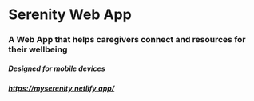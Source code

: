 # Serenity Web App

### A Web App that helps caregivers connect and resources for their wellbeing
##### Designed for mobile devices 
##### https://myserenity.netlify.app/

